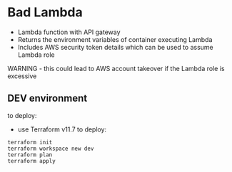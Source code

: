 # Bad Lambda

* Lambda function with API gateway
* Returns the environment variables of container executing Lambda
* Includes AWS security token details which can be used to assume Lambda role

WARNING - this could lead to AWS account takeover if the Lambda role is excessive

## DEV environment

to deploy:

* use Terraform v11.7 to deploy:

```
terraform init
terraform workspace new dev
terraform plan
terraform apply
```
